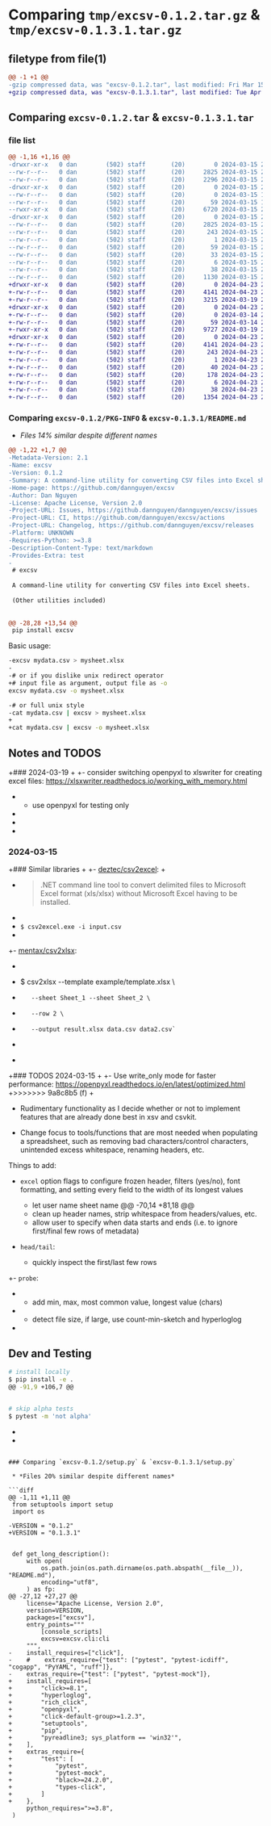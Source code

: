 # Comparing `tmp/excsv-0.1.2.tar.gz` & `tmp/excsv-0.1.3.1.tar.gz`

## filetype from file(1)

```diff
@@ -1 +1 @@
-gzip compressed data, was "excsv-0.1.2.tar", last modified: Fri Mar 15 22:57:24 2024, max compression
+gzip compressed data, was "excsv-0.1.3.1.tar", last modified: Tue Apr 23 22:12:25 2024, max compression
```

## Comparing `excsv-0.1.2.tar` & `excsv-0.1.3.1.tar`

### file list

```diff
@@ -1,16 +1,16 @@
-drwxr-xr-x   0 dan        (502) staff       (20)        0 2024-03-15 22:57:24.269687 excsv-0.1.2/
--rw-r--r--   0 dan        (502) staff       (20)     2825 2024-03-15 22:57:24.269281 excsv-0.1.2/PKG-INFO
--rw-r--r--   0 dan        (502) staff       (20)     2296 2024-03-15 22:56:01.000000 excsv-0.1.2/README.md
-drwxr-xr-x   0 dan        (502) staff       (20)        0 2024-03-15 22:57:24.267049 excsv-0.1.2/excsv/
--rw-r--r--   0 dan        (502) staff       (20)        0 2024-03-15 14:59:45.000000 excsv-0.1.2/excsv/__init__.py
--rw-r--r--   0 dan        (502) staff       (20)       59 2024-03-15 14:59:45.000000 excsv-0.1.2/excsv/__main__.py
--rwxr-xr-x   0 dan        (502) staff       (20)     6720 2024-03-15 22:55:03.000000 excsv-0.1.2/excsv/cli.py
-drwxr-xr-x   0 dan        (502) staff       (20)        0 2024-03-15 22:57:24.268871 excsv-0.1.2/excsv.egg-info/
--rw-r--r--   0 dan        (502) staff       (20)     2825 2024-03-15 22:57:24.000000 excsv-0.1.2/excsv.egg-info/PKG-INFO
--rw-r--r--   0 dan        (502) staff       (20)      243 2024-03-15 22:57:24.000000 excsv-0.1.2/excsv.egg-info/SOURCES.txt
--rw-r--r--   0 dan        (502) staff       (20)        1 2024-03-15 22:57:24.000000 excsv-0.1.2/excsv.egg-info/dependency_links.txt
--rw-r--r--   0 dan        (502) staff       (20)       59 2024-03-15 22:57:24.000000 excsv-0.1.2/excsv.egg-info/entry_points.txt
--rw-r--r--   0 dan        (502) staff       (20)       33 2024-03-15 22:57:24.000000 excsv-0.1.2/excsv.egg-info/requires.txt
--rw-r--r--   0 dan        (502) staff       (20)        6 2024-03-15 22:57:24.000000 excsv-0.1.2/excsv.egg-info/top_level.txt
--rw-r--r--   0 dan        (502) staff       (20)       38 2024-03-15 22:57:24.269805 excsv-0.1.2/setup.cfg
--rw-r--r--   0 dan        (502) staff       (20)     1130 2024-03-15 22:56:41.000000 excsv-0.1.2/setup.py
+drwxr-xr-x   0 dan        (502) staff       (20)        0 2024-04-23 22:12:25.316672 excsv-0.1.3.1/
+-rw-r--r--   0 dan        (502) staff       (20)     4141 2024-04-23 22:12:25.316304 excsv-0.1.3.1/PKG-INFO
+-rw-r--r--   0 dan        (502) staff       (20)     3215 2024-03-19 22:32:52.000000 excsv-0.1.3.1/README.md
+drwxr-xr-x   0 dan        (502) staff       (20)        0 2024-04-23 22:12:25.313065 excsv-0.1.3.1/excsv/
+-rw-r--r--   0 dan        (502) staff       (20)        0 2024-03-14 22:44:15.000000 excsv-0.1.3.1/excsv/__init__.py
+-rw-r--r--   0 dan        (502) staff       (20)       59 2024-03-14 22:41:59.000000 excsv-0.1.3.1/excsv/__main__.py
+-rwxr-xr-x   0 dan        (502) staff       (20)     9727 2024-03-19 22:32:52.000000 excsv-0.1.3.1/excsv/cli.py
+drwxr-xr-x   0 dan        (502) staff       (20)        0 2024-04-23 22:12:25.315336 excsv-0.1.3.1/excsv.egg-info/
+-rw-r--r--   0 dan        (502) staff       (20)     4141 2024-04-23 22:12:25.000000 excsv-0.1.3.1/excsv.egg-info/PKG-INFO
+-rw-r--r--   0 dan        (502) staff       (20)      243 2024-04-23 22:12:25.000000 excsv-0.1.3.1/excsv.egg-info/SOURCES.txt
+-rw-r--r--   0 dan        (502) staff       (20)        1 2024-04-23 22:12:25.000000 excsv-0.1.3.1/excsv.egg-info/dependency_links.txt
+-rw-r--r--   0 dan        (502) staff       (20)       40 2024-04-23 22:12:25.000000 excsv-0.1.3.1/excsv.egg-info/entry_points.txt
+-rw-r--r--   0 dan        (502) staff       (20)      178 2024-04-23 22:12:25.000000 excsv-0.1.3.1/excsv.egg-info/requires.txt
+-rw-r--r--   0 dan        (502) staff       (20)        6 2024-04-23 22:12:25.000000 excsv-0.1.3.1/excsv.egg-info/top_level.txt
+-rw-r--r--   0 dan        (502) staff       (20)       38 2024-04-23 22:12:25.316748 excsv-0.1.3.1/setup.cfg
+-rw-r--r--   0 dan        (502) staff       (20)     1354 2024-04-23 22:11:47.000000 excsv-0.1.3.1/setup.py
```

### Comparing `excsv-0.1.2/PKG-INFO` & `excsv-0.1.3.1/README.md`

 * *Files 14% similar despite different names*

```diff
@@ -1,22 +1,7 @@
-Metadata-Version: 2.1
-Name: excsv
-Version: 0.1.2
-Summary: A command-line utility for converting CSV files into Excel sheets.
-Home-page: https://github.com/dannguyen/excsv
-Author: Dan Nguyen
-License: Apache License, Version 2.0
-Project-URL: Issues, https://github.dannguyen/dannguyen/excsv/issues
-Project-URL: CI, https://github.com/dannguyen/excsv/actions
-Project-URL: Changelog, https://github.com/dannguyen/excsv/releases
-Platform: UNKNOWN
-Requires-Python: >=3.8
-Description-Content-Type: text/markdown
-Provides-Extra: test
-
 # excsv
 
 A command-line utility for converting CSV files into Excel sheets. 
 
 (Other utilities included)
 
 
@@ -28,28 +13,54 @@
 pip install excsv
 ```
 
 
 Basic usage:
 
 ```bash
-excsv mydata.csv > mysheet.xlsx
-
-# or if you dislike unix redirect operator
+# input file as argument, output file as -o
 excsv mydata.csv -o mysheet.xlsx
 
-# or full unix style
-cat mydata.csv | excsv > mysheet.xlsx
+
+cat mydata.csv | excsv -o mysheet.xlsx
 ```
 
 
 ## Notes and TODOS
 
+### 2024-03-19
+
+- consider switching openpyxl to xlswriter for creating excel files: https://xlsxwriter.readthedocs.io/working_with_memory.html
+    - use openpyxl for testing only
+
+
+
 ### 2024-03-15
 
+### Similar libraries
+
+- [deztec/csv2excel](https://github.com/deztec/csv2excel): 
+
+    > .NET command line tool to convert delimited files to Microsoft Excel format (xls/xlsx) without Microsoft Excel having to be installed.
+
+    `$ csv2excel.exe -i input.csv`
+
+- [mentax/csv2xlsx](https://github.com/mentax/csv2xlsx):
+    ~~~sh
+    $ csv2xlsx --template example/template.xlsx \
+        --sheet Sheet_1 --sheet Sheet_2 \
+        --row 2 \
+        --output result.xlsx data.csv data2.csv`
+    ~~~
+
+### TODOS 2024-03-15
+
+- Use write_only mode for faster performance: https://openpyxl.readthedocs.io/en/latest/optimized.html
+>>>>>>> 9a8c8b5 (f)
+
 - Rudimentary functionality as I decide whether or not to implement features that are already done best in xsv and csvkit.
 
 - Change focus to tools/functions that are most needed when populating a spreadsheet, such as removing bad characters/control characters, unintended excess whitespace, renaming headers, etc.
 
 Things to add:
 - `excel` option flags to configure frozen header, filters (yes/no), font formatting, and setting every field to the width of its longest values
     - let user name sheet name
@@ -70,14 +81,18 @@
     - clean up header names, strip whitespace from headers/values, etc.
     - allow user to specify when data starts and ends (i.e. to ignore first/final few rows of metadata)
 
 - `head/tail`:
     - quickly inspect the first/last few rows
 
 
+- `probe`:
+    - add min, max, most common value, longest value (chars)
+    - detect file size, if large, use count-min-sketch and hyperloglog
+
 
 ## Dev and Testing
 
 
 ```sh
 # install locally
 $ pip install -e .
@@ -91,9 +106,7 @@
 
 
 # skip alpha tests
 $ pytest -m 'not alpha'
 ```
 
 
-
-
```

### Comparing `excsv-0.1.2/setup.py` & `excsv-0.1.3.1/setup.py`

 * *Files 20% similar despite different names*

```diff
@@ -1,11 +1,11 @@
 from setuptools import setup
 import os
 
-VERSION = "0.1.2"
+VERSION = "0.1.3.1"
 
 
 def get_long_description():
     with open(
         os.path.join(os.path.dirname(os.path.abspath(__file__)), "README.md"),
         encoding="utf8",
     ) as fp:
@@ -27,12 +27,27 @@
     license="Apache License, Version 2.0",
     version=VERSION,
     packages=["excsv"],
     entry_points="""
         [console_scripts]
         excsv=excsv.cli:cli
     """,
-    install_requires=["click"],
-    #    extras_require={"test": ["pytest", "pytest-icdiff", "cogapp", "PyYAML", "ruff"]},
-    extras_require={"test": ["pytest", "pytest-mock"]},
+    install_requires=[
+        "click>=8.1",
+        "hyperloglog",
+        "rich_click",
+        "openpyxl",
+        "click-default-group>=1.2.3",
+        "setuptools",
+        "pip",
+        "pyreadline3; sys_platform == 'win32'",
+    ],
+    extras_require={
+        "test": [
+            "pytest",
+            "pytest-mock",
+            "black>=24.2.0",
+            "types-click",
+        ]
+    },
     python_requires=">=3.8",
 )
```

